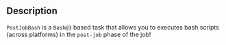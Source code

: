 

## Description
`PostJobBash` is a `Bash@3` based task that allows you to executes bash scripts (across platforms) in the `post-job` phase of the job!